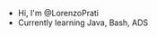 - Hi, I'm @LorenzoPrati
- Currently learning Java, Bash, ADS

<!---
LorenzoPrati/LorenzoPrati is a ✨ special ✨ repository because its `README.md` (this file) appears on your GitHub profile.
You can click the Preview link to take a look at your changes.
--->
